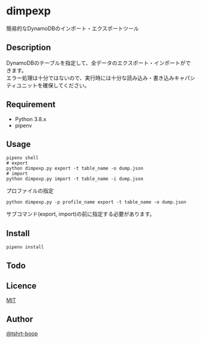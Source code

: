 dimpexp
====

簡易的なDynamoDBのインポート・エクスポートツール

## Description

DynamoDBのテーブルを指定して、全データのエクスポート・インポートができます。  
エラー処理は十分ではないので、実行時には十分な読み込み・書き込みキャパシティユニットを確保してください。

## Requirement

- Python 3.8.x
- pipenv

## Usage

```
pipenv shell
# export
python dimpexp.py export -t table_name -o dump.json
# import
python dimpexp.py import -t table_name -i dump.json
```

プロファイルの指定

```
python dimpexp.py -p profile_name export -t table_name -o dump.json
```

サブコマンド(export, import)の前に指定する必要があります。

## Install

```
pipenv install
```

## Todo



## Licence

[MIT](https://ja.osdn.net/projects/opensource/wiki/licenses%2FMIT_license)

## Author

[@tshrt-boop](https://github.com/tshrt-boop)

